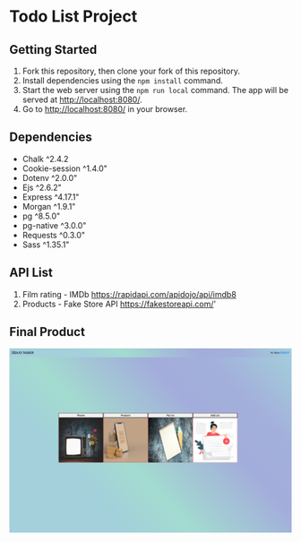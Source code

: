 # Todo List Project


## Getting Started

1. Fork this repository, then clone your fork of this repository.
2. Install dependencies using the `npm install` command.
3. Start the web server using the `npm run local` command. The app will be served at <http://localhost:8080/>.
4. Go to <http://localhost:8080/> in your browser.

## Dependencies

- Chalk ^2.4.2
- Cookie-session ^1.4.0"
- Dotenv ^2.0.0"
- Ejs ^2.6.2"
- Express ^4.17.1"
- Morgan ^1.9.1"
- pg ^8.5.0"
- pg-native ^3.0.0"
- Requests ^0.3.0"
- Sass ^1.35.1"

## API List

1. Film rating - IMDb https://rapidapi.com/apidojo/api/imdb8
2. Products - Fake Store API https://fakestoreapi.com/'

## Final Product

!["Landing Page"](https://github.com/chris-cho/midterm_todo_list/blob/finishing-touches/docs/duo_tasker.png)
